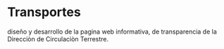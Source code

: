 # Transportes
diseño y desarrollo de la pagina web informativa, de transparencia de la Direcciòn de Circulaciòn Terrestre.
